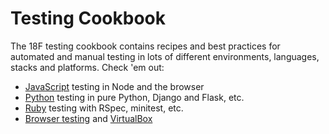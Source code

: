 # Testing Cookbook

The 18F testing cookbook contains recipes and best practices for automated and manual testing in lots of different environments, languages, stacks and platforms. Check 'em out:

* [JavaScript](javascript/) testing in Node and the browser
* [Python](python/) testing in pure Python, Django and Flask, etc.
* [Ruby](ruby/) testing with RSpec, minitest, etc.
* [Browser testing](browser/) and [VirtualBox](browser/VirtualBox.md)
